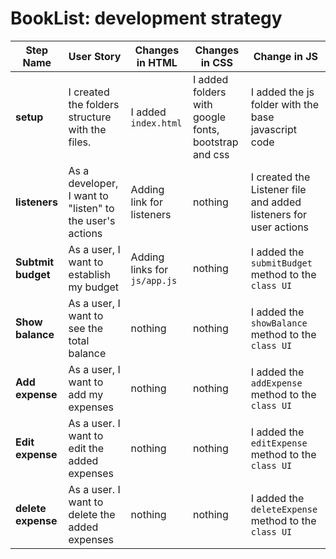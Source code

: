 # BookList: development strategy

| Step Name | User Story | Changes in HTML | Changes in CSS | Change in JS |
| --- | --- | --- | --- | --- |
| __setup__ | I created the  folders structure with the files. | I added `index.html` | I added folders with google fonts, bootstrap and css| I added the js folder with the base javascript code |
| __listeners__ |As a developer, I want to "listen" to the user's actions | Adding link for listeners | nothing | I created the Listener file and added listeners for  user actions |
| __Subtmit budget__ | As a user, I want to establish my budget | Adding links for `js/app.js` | nothing | I added  the `submitBudget` method to the `class UI` |
| __Show balance__ | As a  user, I want to see the total balance |  nothing | nothing | I added  the `showBalance` method to the `class UI`|
| __Add expense__ | As a user, I want to add my expenses |nothing| nothing | I added  the `addExpense` method to the `class UI`|
| __Edit expense__ | As a user. I want to edit the added expenses  | nothing | nothing | I added  the `editExpense` method to the `class UI`|
| __delete expense__ | As a user. I want to delete the added expenses |nothing| nothing | I added  the `deleteExpense` method to the `class UI`|